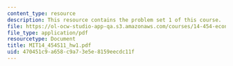 ```yaml
---
content_type: resource
description: This resource contains the problem set 1 of this course.
file: https://ol-ocw-studio-app-qa.s3.amazonaws.com/courses/14-454-economic-crises-spring-2011/470451c9a658c9a73e5e8159eecdc11f_MIT14_454S11_hw1.pdf
file_type: application/pdf
resourcetype: Document
title: MIT14_454S11_hw1.pdf
uid: 470451c9-a658-c9a7-3e5e-8159eecdc11f
---
```

